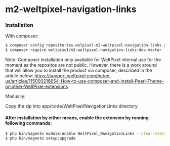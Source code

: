 # m2-weltpixel-navigation-links

### Installation

With composer:

```sh
$ composer config repositories.welpixel-m2-weltpixel-navigation-links git git@github.com:Weltpixel/m2-weltpixel-navigation-links.git
$ composer require weltpixel/m2-weltpixel-navigation-links:dev-master
```
Note: Composer installation only available for WeltPixel internal use for the moment as the repositos are not public. However, there is a work around that will allow you to install the product via composer, described in the article below: https://support.weltpixel.com/hc/en-us/articles/115000216654-How-to-use-composer-and-install-Pearl-Theme-or-other-WeltPixel-extensions


Manually:

Copy the zip into app/code/WeltPixel/NavigationLinks directory


#### After installation by either means, enable the extension by running following commands:

```sh
$ php bin/magento module:enable WeltPixel_NavigationLinks --clear-static-content
$ php bin/magento setup:upgrade
```
